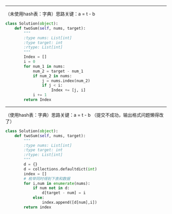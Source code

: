 -----------------------------------------------------------
（未使用hash表：字典）思路关键：a = t - b 
```py
class Solution(object):
    def twoSum(self, nums, target):
        """
        :type nums: List[int]
        :type target: int
        :rtype: List[int]
        """
        Index = []
        i = 0
        for num_1 in nums:
            num_2 = target - num_1
            if num_2 in nums:
                j = nums.index(num_2)
                if j < i:
                    Index += [j, i]
            i += 1
        return Index
```

-----------------------------------------------------------
（使用hash表：字典）思路关键：a = t - b （提交不成功，输出格式问题懒得改了）
```py
class Solution(object):
    def twoSum(self, nums, target):
        """
        :type nums: List[int]
        :type target: int
        :rtype: List[int]
        """
        d = {}
        d = collections.defaultdict(int)
        index = []
        # 枚举同时得到下表和数据
        for i,num in enumerate(nums):  
            if num not in d:
                d[target - num] = i
            else:
                index.append([d[num],i])
        return index
```
